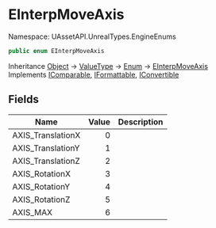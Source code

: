 # EInterpMoveAxis

Namespace: UAssetAPI.UnrealTypes.EngineEnums

```csharp
public enum EInterpMoveAxis
```

Inheritance [Object](https://docs.microsoft.com/en-us/dotnet/api/system.object) → [ValueType](https://docs.microsoft.com/en-us/dotnet/api/system.valuetype) → [Enum](https://docs.microsoft.com/en-us/dotnet/api/system.enum) → [EInterpMoveAxis](./uassetapi.unrealtypes.engineenums.einterpmoveaxis.md)<br>
Implements [IComparable](https://docs.microsoft.com/en-us/dotnet/api/system.icomparable), [IFormattable](https://docs.microsoft.com/en-us/dotnet/api/system.iformattable), [IConvertible](https://docs.microsoft.com/en-us/dotnet/api/system.iconvertible)

## Fields

| Name | Value | Description |
| --- | --: | --- |
| AXIS_TranslationX | 0 |  |
| AXIS_TranslationY | 1 |  |
| AXIS_TranslationZ | 2 |  |
| AXIS_RotationX | 3 |  |
| AXIS_RotationY | 4 |  |
| AXIS_RotationZ | 5 |  |
| AXIS_MAX | 6 |  |
